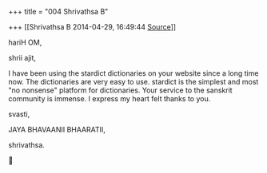 +++
title = "004 Shrivathsa B"

+++
[[Shrivathsa B	2014-04-29, 16:49:44 [Source](https://groups.google.com/g/samskrita/c/XCMJktPpiEA)]]



hariH OM,  

shrii ajit,  
  

 I have been using the stardict dictionaries on your website since a long time now. The dictionaries are very easy to use. stardict is the simplest and most "no nonsense" platform for dictionaries. Your service to the sanskrit community is immense. I express my heart felt thanks to you.  
  

svasti,  

 JAYA BHAVAANII BHAARATII,  

 shrivathsa.  



